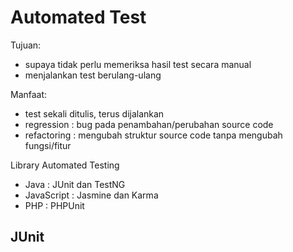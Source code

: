 # Automated Test #

Tujuan:
* supaya tidak perlu memeriksa hasil test secara manual
* menjalankan test berulang-ulang

Manfaat:
* test sekali ditulis, terus dijalankan
* regression : bug pada penambahan/perubahan source code
* refactoring : mengubah struktur source code tanpa mengubah fungsi/fitur

Library Automated Testing
* Java : JUnit dan TestNG
* JavaScript : Jasmine dan Karma
* PHP : PHPUnit

## JUnit ##

